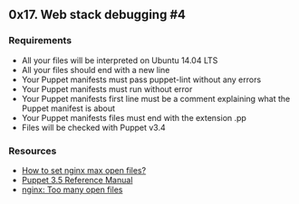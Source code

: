 ## 0x17. Web stack debugging #4

### Requirements

- All your files will be interpreted on Ubuntu 14.04 LTS
- All your files should end with a new line
- Your Puppet manifests must pass puppet-lint without any errors
- Your Puppet manifests must run without error
- Your Puppet manifests first line must be a comment explaining what the Puppet manifest is about
- Your Puppet manifests files must end with the extension .pp
- Files will be checked with Puppet v3.4

### Resources

- [How to set nginx max open files?](https://stackoverflow.com/questions/27849331/how-to-set-nginx-max-open-files)
- [Puppet 3.5 Reference Manual](https://docs.puppet.com/puppet/3.5/)
- [nginx: Too many open files](https://support.plesk.com/hc/en-us/articles/213938485-nginx-Too-many-open-files)
